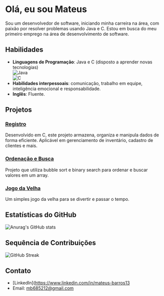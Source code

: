 # Olá, eu sou Mateus

Sou um desenvolvedor de software, iniciando minha carreira na área, com paixão por resolver problemas usando Java e C. Estou em busca do meu primeiro emprego na área de desenvolvimento de software.

## Habilidades

- **Linguagens de Programação**: Java e C (disposto a aprender novas tecnologias)  
  ![Java](img.shields.io/badge/-Java-13aa52?style=flat-square&logo=Python&logoColor=white")  
  ![C](https://img.shields.io/badge/-C-13aa52?style=flat-square&logo=c&logoColor=white)
- **Habilidades interpessoais**: comunicação, trabalho em equipe, inteligência emocional e responsabilidade.
- **Inglês**: Fluente.


## Projetos

### [Registro](https://github.com/MateusDBarros/registro)
Desenvolvido em C, este projeto armazena, organiza e manipula dados de forma eficiente. Aplicável em gerenciamento de inventário, cadastro de clientes e mais.

### [Ordenação e Busca](https://github.com/MateusDBarros/ordenacao_e_busca)
Projeto que utiliza bubble sort e binary search para ordenar e buscar valores em um array.

### [Jogo da Velha](https://github.com/MateusDBarros/tic-tac-toe)
Um simples jogo da velha para se divertir e passar o tempo.

## Estatísticas do GitHub

![Anurag's GitHub stats](https://github-readme-stats.vercel.app/api?username=MateusDBarros&show_icons=true&theme=radical)

## Sequência de Contribuições

![GitHub Streak](https://github-readme-streak-stats.herokuapp.com/?user=MateusDBarros&theme=radical)

## Contato

- [LinkedIn](https://www.linkedin.com/in/mateus-barros13
- Email: mb685212@gmail.com
